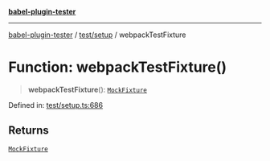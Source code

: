[**babel-plugin-tester**](../../../README.md)

***

[babel-plugin-tester](../../../README.md) / [test/setup](../README.md) / webpackTestFixture

# Function: webpackTestFixture()

> **webpackTestFixture**(): [`MockFixture`](../interfaces/MockFixture.md)

Defined in: [test/setup.ts:686](https://github.com/babel-utils/babel-plugin-tester/blob/fc3d21b0d5e00d8cddad4db323f3724c672066fd/test/setup.ts#L686)

## Returns

[`MockFixture`](../interfaces/MockFixture.md)
